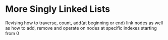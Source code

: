 # More Singly Linked Lists
Revising how to traverse, count, add(at beginning or end) link nodes as well as
how to add, remove and operate on nodes at specific indexes starting from 0
